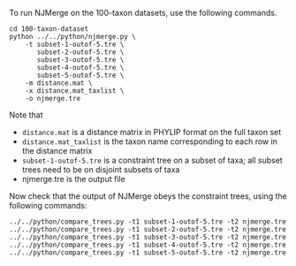 
To run NJMerge on the 100-taxon datasets, use the following commands.
```
cd 100-taxon-dataset
python ../../python/njmerge.py \
    -t subset-1-outof-5.tre \
       subset-2-outof-5.tre \
       subset-3-outof-5.tre \
       subset-4-outof-5.tre \
       subset-5-outof-5.tre \
    -m distance.mat \
    -x distance.mat_taxlist \
    -o njmerge.tre
```

Note that 
+ `distance.mat` is a distance matrix in PHYLIP format on the full taxon set
+ `distance.mat_taxlist` is the taxon name corresponding to each row in the distance matrix
+ `subset-1-outof-5.tre` is a constraint tree on a subset of taxa; all subset trees need to be on disjoint subsets of taxa
+ njmerge.tre is the output file

Now check that the output of NJMerge obeys the constraint trees, using the following commands:
```
../../python/compare_trees.py -t1 subset-1-outof-5.tre -t2 njmerge.tre
../../python/compare_trees.py -t1 subset-2-outof-5.tre -t2 njmerge.tre
../../python/compare_trees.py -t1 subset-3-outof-5.tre -t2 njmerge.tre
../../python/compare_trees.py -t1 subset-4-outof-5.tre -t2 njmerge.tre
../../python/compare_trees.py -t1 subset-5-outof-5.tre -t2 njmerge.tre
```

